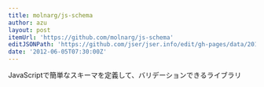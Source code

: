 ```yaml
---
title: molnarg/js-schema
author: azu
layout: post
itemUrl: 'https://github.com/molnarg/js-schema'
editJSONPath: 'https://github.com/jser/jser.info/edit/gh-pages/data/2012/06/index.json'
date: '2012-06-05T07:30:00Z'
---
```

JavaScriptで簡単なスキーマを定義して、バリデーションできるライブラリ
